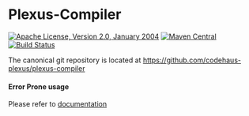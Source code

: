 Plexus-Compiler
===============

[![Apache License, Version 2.0, January 2004](https://img.shields.io/github/license/codehaus-plexus/plexus-compiler.svg?label=License)](http://www.apache.org/licenses/)
[![Maven Central](https://img.shields.io/maven-central/v/org.codehaus.plexus/plexus-compiler.svg?label=Maven%20Central)](http://search.maven.org/#search%7Cga%7C1%7Cg%3A%22org.codehaus.plexus%22%20a%3A%22plexus-compiler%22)
[![Build Status](https://travis-ci.org/codehaus-plexus/plexus-compiler.svg?branch=master)](https://travis-ci.org/codehaus-plexus/plexus-compiler)

The canonical git repository is located at https://github.com/codehaus-plexus/plexus-compiler


#### Error Prone usage 

Please refer to [documentation](https://errorprone.info/docs/installation#maven) 
